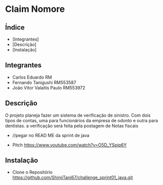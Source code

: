 # Claim Nomore  

## Índice 

- [Integrantes]
- [Descrição]   
- [Instalação]   

## Integrantes  
- Carlos Eduardo RM
- Fernando Tanigushi RM553587
- João Vitor Valaitis Paulo RM553972


## Descrição
O projeto planeja fazer um sistema de verificação de sinistro. Com dois tipos de contas, uma para funcionários da empresa de odonto e outra para dentistas.
a verificação será feita pela postagem de Notas fiscais

- //pegar no READ ME da sprint de java

- Pitch
https://www.youtube.com/watch?v=O5D_YSpjp6Y

## Instalação
- Clone o Repositório 
https://github.com/ShinjiTani67/challenge_sprint01_java.git
